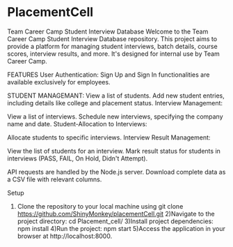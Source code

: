 # PlacementCell
Team Career Camp Student Interview Database
Welcome to the Team Career Camp Student Interview Database repository. This project aims to provide a platform for managing student interviews, batch details, course scores, interview results, and more. It's designed for internal use by Team Career Camp.


FEATURES
User Authentication:
Sign Up and Sign In functionalities are available exclusively for employees.


STUDENT MANAGEMANT:
View a list of students.
Add new student entries, including details like college and placement status.
Interview Management:

View a list of interviews.
Schedule new interviews, specifying the company name and date.
Student-Allocation to Interviews:

Allocate students to specific interviews.
Interview Result Management:

View the list of students for an interview.
Mark result status for students in interviews (PASS, FAIL, On Hold, Didn't Attempt).

API requests are handled by the Node.js server.
Download complete data as a CSV file with relevant columns.

Setup
1) Clone the repository to your local machine using
   git clone https://github.com/ShinyMonkey/placementCell.git
2)Navigate to the project directory:
    cd Placement_cell/
3)Install project dependencies:
  npm install
4)Run the project:
  npm start
5)Access the application in your browser at
  http://localhost:8000.





